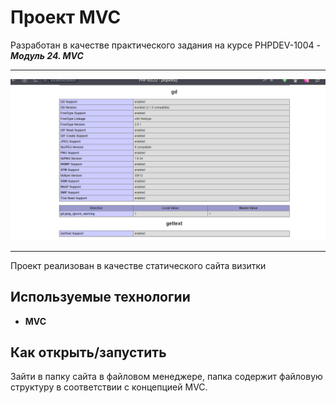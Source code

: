# Проект **MVC**
Разработан в качестве практического задания на курсе PHPDEV-1004 -  ***Модуль 24. MVC***
***
![php gd](images\php_gd.png)

***

Проект реализован в качестве статического сайта визитки 

## Используемые технологии

* **MVC**

## Как открыть/запустить

Зайти в папку сайта в файловом менеджере, папка содержит файловую структуру в соответствии с концепцией MVC.